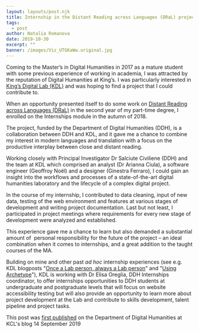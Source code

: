 ```yaml
---
layout: layouts/post.njk
title: Internship in the Distant Reading across Languages (DRaL) project
tags:
  - post
author: Natalia Romanova
date: 2019-10-30
excerpt: ""
banner: /images/Viz_UTGKaWw.original.jpg
---
```


Coming to the Master’s in Digital Humanities in 2017 as a mature student with some previous experience of working in academia, I was attracted by the reputation of Digital Humanities at King’s. I was particularly interested in [King’s Digital Lab (KDL)](https://www.kdl.kcl.ac.uk/) and was hoping to find a project that I could contribute to.

When an opportunity presented itself to do some work on [Distant Reading across Languages (DRaL)](https://www.kdl.kcl.ac.uk/our-work/distant-reading/) in the second year of my part-time degree, I enrolled on the Internships module in the autumn of 2018.

The project, funded by the Department of Digital Humanities (DDH), is a collaboration between DDH and KDL, and it gave me a chance to combine my interest in modern languages and translation with a focus on the productive interplay between close and distant reading.

Working closely with Principal Investigator Dr Salciute Civiliene (DDH) and the team at KDL which comprised an analyst (Dr Arianna Ciula), a software engineer (Geoffroy Noël) and a designer (Ginestra Ferraro), I could gain an insight into the workflows and processes of a state-of-the-art digital humanities laboratory and the lifecycle of a complex digital project.

In the course of my internship, I contributed to data cleaning, input of new data, testing of the web environment and features at various stages of development and writing project documentation. Last but not least, I participated in project meetings where requirements for every new stage of development were analyzed and established.

This experience gave me a chance to learn but also demanded a substantial amount of  personal responsibility for the future of the project – an ideal combination when it comes to internships, and a great addition to the taught courses of the MA.

Building on mine and other past _ad hoc_ internship experiences (see e.g. KDL blogposts "[Once a Lab person, always a Lab person](https://www.kdl.kcl.ac.uk/blog/once-lab-person-always-lab-person)"[](https://www.kdl.kcl.ac.uk/blog/once-lab-person-always-lab-person/) and "[Using Archetype](https://www.kdl.kcl.ac.uk/blog/using-archetype/)"[](https://www.kdl.kcl.ac.uk/blog/using-archetype/)), KDL is working with Dr Elisa Oreglia, DDH Internships coordinator, to offer internships opportunities to DDH students at undergraduate and postgraduate levels that will focus on website accessibility testing but will also provide an opportunity to learn more about project development at the Lab and contribute to skills development, talent pipeline and project tasks.

This post was [first published](https://blogs.kcl.ac.uk/ddh/2019/09/14/internship-a-project-in-kings-digital-lab/) on the Department of Digital Humanities at KCL's blog 14 September 2019
